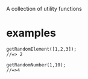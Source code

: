A collection of utility functions

# examples

```
getRandomElement([1,2,3]);
//=> 2
```

```
getRandomNumber(1,10);
//=>4
```